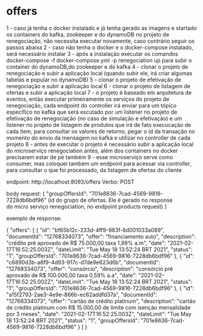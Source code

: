# offers
1 - caso já tenha o docker instalado e já tenha gerado as imagens e startado os containers do kafka, zookeeper e do dynamoDB no projeto de renegociação,
não necessita executar novamente, caso contrário seguir os passos abaixa
2 - caso não tenha o docker e o docker-compose instalado, será necessário instalar
3 - após a instalação executar os comandos docker-compose -f docker-compose.yml -p renegociation up para subir o container do dynamoDB,do zookeeper e do kafka
4 - clonar o projeto de renegociação e subir a aplicação local (quando subir ele, irá criar algumas tabelas e popular no dynamoDB)
5 - clonar o projeto de efetivação de renegociação e subir a aplicação local
6 - clonar o projeto de listagem de ofertas e subir a aplicação local
7 - o projeto é baseado em arquitetura de eventos, então executar primeiramente os serviços do projeto de renegociação, cada endpoint do controller
irá enviar para um tópico específico no kafka que será escutado por um listener no projeto de efetivação de renegociação (no caso de simulação e efetivação)
e um listener no projeto de listagem de produtos que irá de fato execucação de cada item, para consultar os valores de retorno, pegar o id da transação no momento
do envio da mensagem no kafka e utilizar no controller de cada projeto
8 - antes de executar o projeto é necessário subir a aplicação local do microserviço renegociation antes, além dos containers no docker precisarem estar de pé também
9 - esse microserviço serve como consumer, mas coloquei também um endpoint para acessar via controller, para consultar o que foi processado, da listagem
de ofertas do cliente

endpoint: http://localhost:8093/offers
Verbo: POST


body request:
{
    "groupOffersId": "701e8636-7cad-4569-9816-7228db6bdf96" (id do grupo de ofertas. Ele é gerado no response	
															do micro serviço renegociation, no endpoint products request)
}

exemplo de response:

{
    "offers": [
        {
            "id": "bf65b12c-233d-4ff9-983f-8d001033a089",
            "documentId": "12768334073",
            "offer": "financiamento auto",
            "description": "crédito pré aprovado de R$ 75.000,00 taxa 1,99% a.m",
            "date": "2021-02-17T16:52:25.003Z",
            "dateLimit": "Tue May 18 13:52:24 BRT 2021",
            "status": "1",
            "groupOffersId": "701e8636-7cad-4569-9816-7228db6bdf96"
        },
        {
            "id": "c6890d3b-a8f9-4d93-917c-d7de9e623d6b",
            "documentId": "12768334073",
            "offer": "consórcio",
            "description": "consórcio pré aprovado de R$ 100.000,00 taxa 0,59% a.a",
            "date": "2021-02-17T16:52:25.002Z",
            "dateLimit": "Tue May 18 13:52:24 BRT 2021",
            "status": "1",
            "groupOffersId": "701e8636-7cad-4569-9816-7228db6bdf96"
        },
        {
            "id": "a15f2793-2ae3-4e9e-866b-ec62addfd37a",
            "documentId": "12768334073",
            "offer": "cartão de crédito platinum",
            "description": "cartão de crédito platinum com R$ 15.000,00 de limite com isenção mensalidade por 3 meses",
            "date": "2021-02-17T16:52:25.003Z",
            "dateLimit": "Tue May 18 13:52:24 BRT 2021",
            "status": "1",
            "groupOffersId": "701e8636-7cad-4569-9816-7228db6bdf96"
        }
    ]
}
